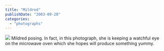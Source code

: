 ```yaml
---
title: "Mildred"
publishDate: "2003-09-28"
categories: 
  - "photographs"
---
```


![](images/mildred.jpg) Mildred posing. In fact, in this photograph, she is keeping a watchful eye on the microwave oven which she hopes will produce something yummy.
